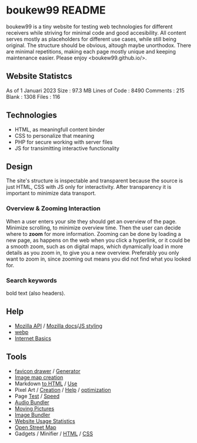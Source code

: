 # boukew99 README
boukew99 is a tiny website for testing web technologies for different receivers while striving for minimal code and good accesibility. All content serves mostly as placeholders for different use cases, while still being original. The structure should be obvious, altough maybe unorthodox. There are minimal repetitions, making each page mostly unique and keeping maintenance easier. Please enjoy <boukew99.github.io/>.

## Website Statistcs
As of 1 Januari 2023
Size
: 97.3 MB
Lines of Code
: 8490
Comments
: 215
Blank
: 1308
Files
: 116

## Technologies
- HTML, as meaningfull content binder
- CSS to personalize that meaning
- PHP for secure working with server files
- JS for transimitting interactive functionality

## Design
The site's structure is inspectable and transparent because the source is just HTML, CSS with JS only for interactivity. After transparency it is important to minimize data transport.

### Overview & Zooming Interaction
When a user enters your site they should get an overview of the page. Minimize scrolling, to minimize overview time. Then the user can decide where to **zoom** for more information. Zooming can be done by loading a new page, as happens on the web when you click a hyperlink, or it could be a smooth zoom, such as on digital maps, which dynamically load in more details as you zoom in, to give you a new overview. Preferably you only want to zoom in, since zooming out means you did not find what you looked for. 

### Search keywords
bold text (also headers).

## Help
- [Mozilla API](https://developer.mozilla.org/en-US/docs/Web/API) / [Mozilla docs](https://developer.mozilla.org/en-US/docs/Learn)/[JS styling](https://developer.mozilla.org/en-US/docs/MDN/Writing_guidelines/Writing_style_guide/Code_style_guide/JavaScript)
- [webp](https://developers.google.com/speed/webp/docs/using)
- [Internet Basics](https://edu.gcfglobal.org/en/internetbasics/what-can-you-do-online/1/)

## Tools
- [favicon drawer](https://www.favicon.cc/) / [Generator](https://realfavicongenerator.net/)
- [Image map creation](http://www.image-map.net/)
- Markdown [to HTML](https://daringfireball.net/projects/markdown/dingus) / [Use](https://daringfireball.net/projects/markdown/syntax#philosophy)
- Pixel Art / [Creation](https://www.piskelapp.com/p/create/sprite) / [Help](https://lospec.com/) / [optimization](https://tinypng.com/)
- Page [Test](https://www.webpagetest.org/) / [Speed](https://pagespeed.web.dev/)
- [Audio Bundler](https://clideo.com/merge-audio)
- [Moving Pictures](https://ezgif.com/webp-maker)
- [Image Bundler](https://www.befunky.com/create/collage/)
- [Website Usage Statistics](https://bloggingwizard.com/website-statistics/)
- [Open Street Map](https://www.openstreetmap.org)
- Gadgets / Minifier / [HTML](boukew99.github.io/gadets.html#html-minifier) / [CSS](boukew99.github.io/gadets.html#css&js-minifier)

<!--
## Check?
- https://www.coreldraw.com/en/tips/postcard/
- https://www.uxmatters.com/mt/archives/2007/01/applying-color-theory-to-digital-displays.php 
- <https://design.firefox.com/> / <https://design.firefox.com/photon/visuals/typography.html>
- <https://validator.w3.org/#validate_by_uri+with_options>
- https://cssgradient.io/gradient-backgrounds/?
- <https://www.w3schools.com/colors/colors_picker.asp>
- <https://github.com/xz/new.css/blob/master/new.css>
https://lawsofux.com/info/
-->